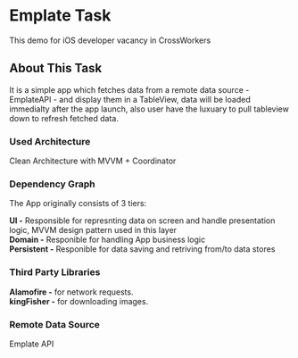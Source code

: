 # Emplate Task

This demo for iOS developer vacancy in CrossWorkers

## About This Task

It is a simple app which fetches data from a remote data source - EmplateAPI - and display them in a TableView, data will be loaded immedialty after the app launch, also user have the luxuary to pull tableview down to refresh fetched data.

### Used Architecture

Clean Architecture with MVVM + Coordinator

### Dependency Graph

The App originally consists of 3 tiers: <br />

**UI -** Responsible for represnting data on screen and handle presentation logic, MVVM design pattern used in this layer <br />
**Domain -** Responible for handling App business logic <br />
**Persistent -** Responible for data saving and retriving from/to data stores <br />


### Third Party Libraries

**Alamofire -** for network requests. <br />
**kingFisher -** for downloading images.

### Remote Data Source

Emplate API
